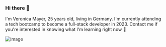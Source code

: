 ### Hi there 👋

I'm Veronica Mayer, 25 years old, living in Germany. I'm currently attending a tech bootcamp to become a full-stack developer in 2023. Contact me if you're interested in knowing what I'm learning right now 🌱

![image](https://user-images.githubusercontent.com/57036284/210052276-11515696-a33b-4b27-9fc9-a82bed63d79b.png)


<!--
**veronicamayer/veronicamayer** is a ✨ _special_ ✨ repository because its `README.md` (this file) appears on your GitHub profile.

Here are some ideas to get you started:

- 🔭 I’m currently working on ...
- 🌱 I’m currently learning ...
- 👯 I’m looking to collaborate on ...
- 🤔 I’m looking for help with ...
- 💬 Ask me about ...
- 📫 How to reach me: ...
- 😄 Pronouns: ...
- ⚡ Fun fact: ...
-->
